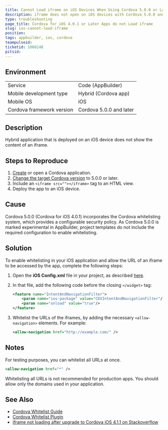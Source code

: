 ```yaml
---
title: Cannot Load iframe on iOS Devices When Using Cordova 5.0.0 or Later
description: iframe does not open on iOS devices with Cordova 5.0.0 and 5.2.0.
type: troubleshooting
page_title: Cordova for iOS 4.0.1 or Later Apps do not Load iframe
slug: ios-cannot-load-iframe
position: 
tags: appbuilder, ios, cordova 
teampulseid: 
ticketid: 1060248
pitsid: 
---
```


## Environment
<table>
  <tr>
    <td>Service</td>
    <td>Code (AppBuilder)</td>	
  </tr>
  <tr>
    <td>Mobile development type</td>
    <td>Hybrid (Cordova app)</td>	
  </tr>

  <tr>
    <td>Mobile OS</td>
    <td>iOS</td>	
  </tr>
  <tr>
    <td>Cordova framework version</td>
    <td>Cordova 5.0.0 and later</td>	
  </tr>
</table>

## Description

Hybrid application that is deployed on an iOS device does not show the content of an iframe.

## Steps to Reproduce

1. [Create](https://docs.telerik.com/platform/appbuilder/cordova/creating-your-app/creating-a-new-app) or open a Cordova application.
1. [Change the target Cordova version](https://docs.telerik.com/platform/appbuilder/cordova/configuring-your-app/configure-target-framework) to 5.0.0 or later.
1. Include an `<iframe src=""></iframe>` tag to an HTML view.
1. Deploy the app to an iOS device.

## Cause

Cordova 5.0.0 (Cordova for iOS 4.0.1) incorporates the Cordova whitelisting system, which provides a configurable security policy. As Cordova 5.0.0 is marked experimental in AppBuilder, project templates do not include the required configuration to enable whitelisting.

## Solution

To enable whitelisting in your iOS application and allow the URL of an iframe to be accessed by the app, complete the following steps:

1. Open the **iOS Config.xml** file in your project, as described [here](https://docs.telerik.com/platform/appbuilder/cordova/configuring-your-app/edit-configuration).
1. In that file, add the following code before the closing `</widget>` tag: 

 	```XML
	<feature name="IntentAndNavigationFilter">
		<param name="ios-package" value="CDVIntentAndNavigationFilter"/>
		<param name="onload" value="true"/>
	</feature>
	```
1. Whitelist the URLs of the iframes, by adding the necessary  `<allow-navigation>` elements. For example:

	```XML
	<allow-navigation href="http://example.com/" />
	```

## Notes

For testing purposes, you can whitelist all URLs at once.

```XML
<allow-navigation href="*" />
```
Whitelisting all URLs is not recommended for production apps. You should allow only the domains used in your application.

## See Also
* [Cordova Whitelist Guide](https://cordova.apache.org/docs/en/latest/guide/appdev/whitelist/)
* [Cordova Whitelist Plugin](https://cordova.apache.org/docs/en/latest/reference/cordova-plugin-whitelist/)
* [iframe not loading after upgrade to Cordova iOS 4.1.1 on Stackoverflow](https://stackoverflow.com/questions/37067342/iframe-not-loading-after-upgrade-to-cordova-ios-4-1-1)
